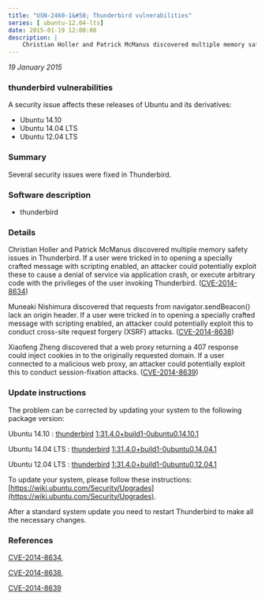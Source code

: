```yaml
---
title: "USN-2460-1&#58; Thunderbird vulnerabilities"
series: [ ubuntu-12.04-lts]
date: 2015-01-19 12:00:00
description: |
    Christian Holler and Patrick McManus discovered multiple memory safety issues in Thunderbird. If a user were tricked in to opening a specially crafted message with scripting enabled, an attacker could potentially exploit these to cause a denial of service via application crash, or execute arbitrary code with the privileges of the user invoking Thunderbird. ([CVE-2014-8634](http://people.ubuntu.com/~ubuntu-security/cve/CVE-2014-8634))
--- 
```

 
 

*19 January 2015*

### thunderbird vulnerabilities

A security issue affects these releases of Ubuntu and its derivatives:

* Ubuntu 14.10
* Ubuntu 14.04 LTS
* Ubuntu 12.04 LTS

### Summary

Several security issues were fixed in Thunderbird. 

### Software description

* thunderbird 

### Details

Christian Holler and Patrick McManus discovered multiple memory safety issues in Thunderbird. If a user were tricked in to opening a specially crafted message with scripting enabled, an attacker could potentially exploit these to cause a denial of service via application crash, or execute arbitrary code with the privileges of the user invoking Thunderbird. ([CVE-2014-8634](http://people.ubuntu.com/~ubuntu-security/cve/CVE-2014-8634))

Muneaki Nishimura discovered that requests from navigator.sendBeacon() lack an origin header. If a user were tricked in to opening a specially crafted message with scripting enabled, an attacker could potentially exploit this to conduct cross-site request forgery (XSRF) attacks. ([CVE-2014-8638](http://people.ubuntu.com/~ubuntu-security/cve/CVE-2014-8638))

Xiaofeng Zheng discovered that a web proxy returning a 407 response could inject cookies in to the originally requested domain. If a user connected to a malicious web proxy, an attacker could potentially exploit this to conduct session-fixation attacks. ([CVE-2014-8639](http://people.ubuntu.com/~ubuntu-security/cve/CVE-2014-8639)) 

### Update instructions

The problem can be corrected by updating your system to the following package version:

Ubuntu 14.10
 : [thunderbird](https://launchpad.net/ubuntu/+source/thunderbird) <span> [1:31.4.0+build1-0ubuntu0.14.10.1](https://launchpad.net/ubuntu/+source/thunderbird/1:31.4.0+build1-0ubuntu0.14.10.1) </span> 

Ubuntu 14.04 LTS
 : [thunderbird](https://launchpad.net/ubuntu/+source/thunderbird) <span> [1:31.4.0+build1-0ubuntu0.14.04.1](https://launchpad.net/ubuntu/+source/thunderbird/1:31.4.0+build1-0ubuntu0.14.04.1) </span> 

Ubuntu 12.04 LTS
 : [thunderbird](https://launchpad.net/ubuntu/+source/thunderbird) <span> [1:31.4.0+build1-0ubuntu0.12.04.1](https://launchpad.net/ubuntu/+source/thunderbird/1:31.4.0+build1-0ubuntu0.12.04.1) </span> 

To update your system, please follow these instructions: [https://wiki.ubuntu.com/Security/Upgrades](https://wiki.ubuntu.com/Security/Upgrades).

After a standard system update you need to restart Thunderbird to make all the necessary changes. 

### References

 
 [CVE-2014-8634](http://people.ubuntu.com/~ubuntu-security/cve/CVE-2014-8634), 

 [CVE-2014-8638](http://people.ubuntu.com/~ubuntu-security/cve/CVE-2014-8638), 

 [CVE-2014-8639](http://people.ubuntu.com/~ubuntu-security/cve/CVE-2014-8639)
 

